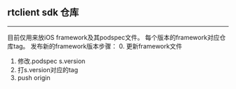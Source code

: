 ## rtclient sdk 仓库
---
目前仅用来放iOS framework及其podspec文件。
每个版本的framework对应仓库tag。
发布新的framework版本步骤：
0. 更新framework文件
1. 修改.podspec s.version
2. 打s.version对应的tag
3. push origin